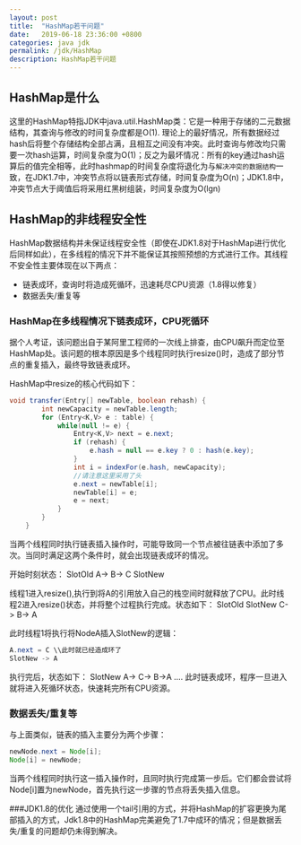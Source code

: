 ```yaml
---
layout: post
title:  "HashMap若干问题"
date:   2019-06-18 23:36:00 +0800
categories: java jdk
permalink: /jdk/HashMap
description: HashMap若干问题
---
```


## HashMap是什么
这里的HashMap特指JDK中java.util.HashMap类：它是一种用于存储的二元数据结构，其查询与修改的时间复杂度都是O(1).
理论上的最好情况，所有数据经过hash后将整个存储结构全部占满，且相互之间没有冲突。此时查询与修改均只需要一次hash运算，时间复杂度为O(1)；反之为最坏情况：所有的key通过hash运算后的值完全相等，此时hashmap的时间复杂度将退化为与`解决冲突的数据结构`一致，在JDK1.7中，冲突节点将以链表形式存储，时间复杂度为O(n)；JDK1.8中，冲突节点大于阈值后将采用红黑树组装，时间复杂度为O(lgn)

## HashMap的非线程安全性
HashMap数据结构并未保证线程安全性（即使在JDK1.8对于HashMap进行优化后同样如此），在多线程的情况下并不能保证其按照预想的方式进行工作。其线程不安全性主要体现在以下两点：

* 链表成环，查询时将造成死循环，迅速耗尽CPU资源（1.8得以修复）
* 数据丢失/重复等

### HashMap在多线程情况下链表成环，CPU死循环
据个人考证，该问题出自于某阿里工程师的一次线上排查，由CPU飙升而定位至HashMap处。该问题的根本原因是多个线程同时执行resize()时，造成了部分节点的重复插入，最终导致链表成环。

HashMap中resize的核心代码如下：
``` java
void transfer(Entry[] newTable, boolean rehash) {
        int newCapacity = newTable.length;
        for (Entry<K,V> e : table) {
            while(null != e) {
                Entry<K,V> next = e.next;
                if (rehash) {
                    e.hash = null == e.key ? 0 : hash(e.key);
                }
                int i = indexFor(e.hash, newCapacity);
                //请注意这里采用了头
                e.next = newTable[i];
                newTable[i] = e;
                e = next;
            }
        }
    }
```

当两个线程同时执行链表插入操作时，可能导致同一个节点被往链表中添加了多次。当同时满足这两个条件时，就会出现链表成环的情况。

开始时刻状态：
SlotOld A-> B-> C
SlotNew 

线程1进入resize(),执行到将A的引用放入自己的栈空间时就释放了CPU。此时线程2进入resize()状态，并将整个过程执行完成。状态如下：
SlotOld
SlotNew C-> B-> A

此时线程1将执行将NodeA插入SlotNew的逻辑：
``` java
A.next = C \\此时就已经造成环了
SlotNew -> A
```
执行完后，状态如下：
SlotNew A-> C-> B->A ....
此时链表成环，程序一旦进入就将进入死循环状态，快速耗完所有CPU资源。

### 数据丢失/重复等
与上面类似，链表的插入主要分为两个步骤：
``` java
newNode.next = Node[i];
Node[i] = newNode;
```
当两个线程同时执行这一插入操作时，且同时执行完成第一步后。它们都会尝试将Node[i]置为newNode，首先执行这一步骤的节点将丢失插入信息。

###JDK1.8的优化
通过使用一个tail引用的方式，并将HashMap的扩容更换为尾部插入的方式，Jdk1.8中的HashMap完美避免了1.7中成环的情况；但是数据丢失/重复的问题却仍未得到解决。